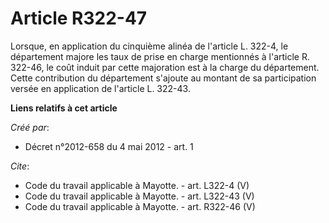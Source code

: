 # Article R322-47

Lorsque, en application du cinquième alinéa de l'article L. 322-4, le département majore les taux de prise en charge
mentionnés à l'article R. 322-46, le coût induit par cette majoration est à la charge du département. Cette contribution du
département s'ajoute au montant de sa participation versée en application de l'article L. 322-43.

**Liens relatifs à cet article**

_Créé par_:

  - Décret n°2012-658 du 4 mai 2012 - art. 1

_Cite_:

  - Code du travail applicable à Mayotte. - art. L322-4 (V)
  - Code du travail applicable à Mayotte. - art. L322-43 (V)
  - Code du travail applicable à Mayotte. - art. R322-46 (V)
